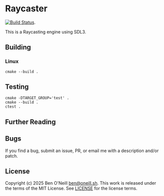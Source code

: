 # Raycaster

[![Build Status](https://github.com/bmoneill/raycaster/actions/workflows/cmake-single-platform.yml/badge.svg?branch=main)](https://github.com/bmoneill/raycaster/actions/workflows/cmake-single-platform.yml).

This is a Raycasting engine using SDL3.

## Building

### Linux

```shell
cmake --build .
```

## Testing

```shell
cmake -DTARGET_GROUP='test' .
cmake --build .
ctest .
```

## Further Reading

## Bugs

If you find a bug, submit an issue, PR, or email me with a description and/or patch.

## License

Copyright (c) 2025 Ben O'Neill <ben@oneill.sh>. This work is released under the
terms of the MIT License. See [LICENSE](LICENSE) for the license terms.
